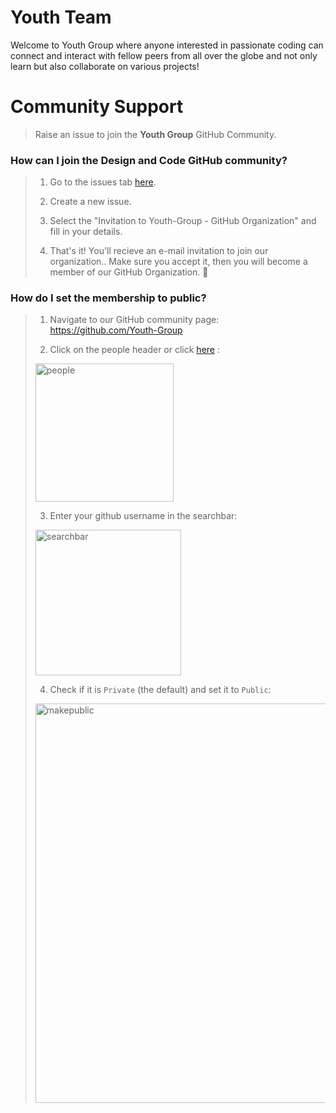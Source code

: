 # **Youth Team**

Welcome to Youth Group where anyone interested in passionate coding can connect and interact with fellow peers from all over the globe and not only learn but also collaborate on various projects!

# Community Support

> Raise an issue to join the **Youth Group** GitHub Community.

### How can I join the Design and Code GitHub community?

> 1. Go to the issues tab [here](https://github.com/Youth-Group/support/issues).
>
> 2. Create a new issue.
>
> 3. Select the "Invitation to Youth-Group - GitHub Organization" and fill in your details.
>
> 4. That's it! You'll recieve an e-mail invitation to join our organization.. Make sure you accept it, then you will become a member of our GitHub Organization. 🎉

### How do I set the membership to public?

> 1. Navigate to our GitHub community page: https://github.com/Youth-Group
>
> 2. Click on the people header or click [here](https://github.com/orgs/Youth-Group/people) : <br>
>
> <img width="221" alt="people" src="https://user-images.githubusercontent.com/65373279/133414355-a2605bc5-a4c4-4283-aa56-6ab8d1643c15.PNG"> <br>
>
> 3. Enter your github username in the searchbar: <br>
>
> <img width="233" alt="searchbar" src="https://user-images.githubusercontent.com/65373279/133414391-f26a56a3-2b0a-47ba-a598-37fb30ead5eb.PNG"> <br>
>
> 4. Check if it is `Private` (the default) and set it to `Public`: <br>
>
> <img width="639" alt="makepublic" src="https://user-images.githubusercontent.com/65373279/133414458-d76d47b4-1c96-439c-aff9-41a16a93ef9b.png"><br>

